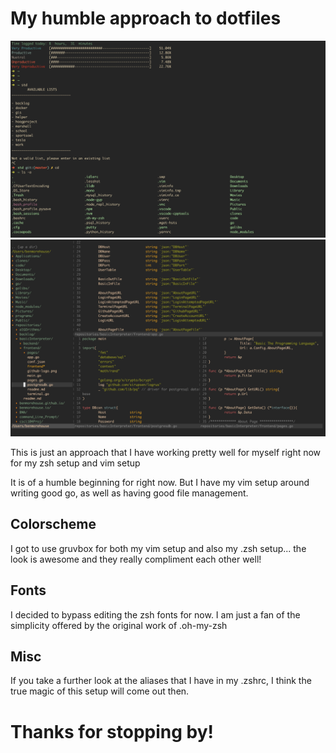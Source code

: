 # My humble approach to dotfiles

![The look of my zsh!](.dotimages/vimsetup2.png)
![The look of my vim!](.dotimages/vimsetup1.png)

This is just an approach that I have working pretty well for myself right now for my zsh setup and vim setup

It is of a humble beginning for right now. But I have my vim setup around writing good go, as well as having good file management.

## Colorscheme

I got to use gruvbox for both my vim setup and also my .zsh setup... the look is awesome and they really compliment each other well!

## Fonts

I decided to bypass editing the zsh fonts for now. I am just a fan of the simplicity offered by the original work of .oh-my-zsh 

## Misc

If you take a further look at the aliases that I have in my .zshrc, I think the true magic of this setup will come out then. 

# Thanks for stopping by!

